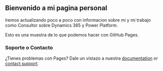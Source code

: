 ## Bienvenido a mi pagina personal

Iremos actualizando poco a poco con informacion sobre mi y mi trabajo como Consultor sobre Dynamics 365 y Power Platform.

Esto es una muestra de lo que podemos hacer con GitHub Pages.

### Soporte o Contacto

¿Tienes problemas con Pages? Dale un vistazo a nuestra [documentation](https://docs.github.com/categories/github-pages-basics/) or [contact support](https://support.github.com/contact).